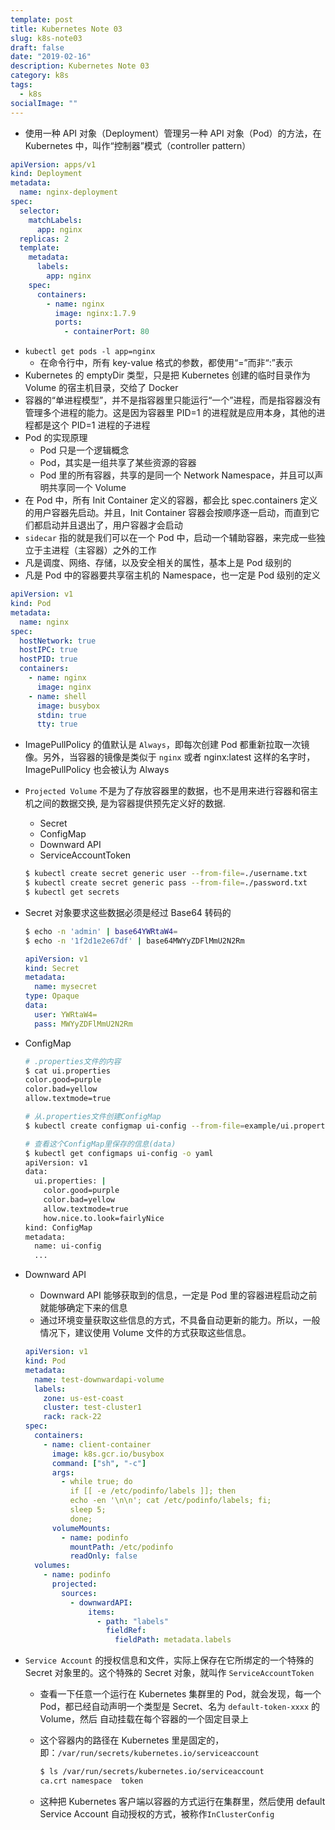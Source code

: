 ```yaml
---
template: post
title: Kubernetes Note 03
slug: k8s-note03
draft: false
date: "2019-02-16"
description: Kubernetes Note 03
category: k8s
tags:
  - k8s
socialImage: ""
---
```


- 使用一种 API 对象（Deployment）管理另一种 API 对象（Pod）的方法，在 Kubernetes 中，叫作“控制器”模式（controller pattern）

```yaml
apiVersion: apps/v1
kind: Deployment
metadata:
  name: nginx-deployment
spec:
  selector:
    matchLabels:
      app: nginx
  replicas: 2
  template:
    metadata:
      labels:
        app: nginx
    spec:
      containers:
        - name: nginx
          image: nginx:1.7.9
          ports:
            - containerPort: 80
```

- `kubectl get pods -l app=nginx`
  - 在命令行中，所有 key-value 格式的参数，都使用“=”而非“:”表示
- Kubernetes 的 emptyDir 类型，只是把 Kubernetes 创建的临时目录作为 Volume 的宿主机目录，交给了 Docker
- 容器的“单进程模型”，并不是指容器里只能运行“一个”进程，而是指容器没有管理多个进程的能力。这是因为容器里 PID=1 的进程就是应用本身，其他的进程都是这个 PID=1 进程的子进程
- Pod 的实现原理
  - Pod 只是一个逻辑概念
  - Pod，其实是一组共享了某些资源的容器
  - Pod 里的所有容器，共享的是同一个 Network Namespace，并且可以声明共享同一个 Volume
- 在 Pod 中，所有 Init Container 定义的容器，都会比 spec.containers 定义的用户容器先启动。并且，Init Container 容器会按顺序逐一启动，而直到它们都启动并且退出了，用户容器才会启动
- `sidecar` 指的就是我们可以在一个 Pod 中，启动一个辅助容器，来完成一些独立于主进程（主容器）之外的工作
- 凡是调度、网络、存储，以及安全相关的属性，基本上是 Pod 级别的
- 凡是 Pod 中的容器要共享宿主机的 Namespace，也一定是 Pod 级别的定义

```yaml
apiVersion: v1
kind: Pod
metadata:
  name: nginx
spec:
  hostNetwork: true
  hostIPC: true
  hostPID: true
  containers:
    - name: nginx
      image: nginx
    - name: shell
      image: busybox
      stdin: true
      tty: true
```

- ImagePullPolicy 的值默认是 `Always`，即每次创建 Pod 都重新拉取一次镜像。另外，当容器的镜像是类似于 `nginx` 或者 nginx:latest 这样的名字时，ImagePullPolicy 也会被认为 Always

- `Projected Volume` 不是为了存放容器里的数据，也不是用来进行容器和宿主机之间的数据交换, 是为容器提供预先定义好的数据.

  - Secret
  - ConfigMap
  - Downward API
  - ServiceAccountToken

  ```bash
  $ kubectl create secret generic user --from-file=./username.txt
  $ kubectl create secret generic pass --from-file=./password.txt
  $ kubectl get secrets
  ```

- Secret 对象要求这些数据必须是经过 Base64 转码的

  ```bash
  $ echo -n 'admin' | base64YWRtaW4=
  $ echo -n '1f2d1e2e67df' | base64MWYyZDFlMmU2N2Rm
  ```

  ```yaml
  apiVersion: v1
  kind: Secret
  metadata:
    name: mysecret
  type: Opaque
  data:
    user: YWRtaW4=
    pass: MWYyZDFlMmU2N2Rm
  ```

- ConfigMap

  ```bash
  # .properties文件的内容
  $ cat ui.properties
  color.good=purple
  color.bad=yellow
  allow.textmode=true

  # 从.properties文件创建ConfigMap
  $ kubectl create configmap ui-config --from-file=example/ui.properties

  # 查看这个ConfigMap里保存的信息(data)
  $ kubectl get configmaps ui-config -o yaml
  apiVersion: v1
  data:
    ui.properties: |
      color.good=purple
      color.bad=yellow
      allow.textmode=true
      how.nice.to.look=fairlyNice
  kind: ConfigMap
  metadata:
    name: ui-config
    ...
  ```

- Downward API

  - Downward API 能够获取到的信息，一定是 Pod 里的容器进程启动之前就能够确定下来的信息
  - 通过环境变量获取这些信息的方式，不具备自动更新的能力。所以，一般情况下，建议使用 Volume 文件的方式获取这些信息。

  ```yaml
  apiVersion: v1
  kind: Pod
  metadata:
    name: test-downwardapi-volume
    labels:
      zone: us-est-coast
      cluster: test-cluster1
      rack: rack-22
  spec:
    containers:
      - name: client-container
        image: k8s.gcr.io/busybox
        command: ["sh", "-c"]
        args:
          - while true; do
            if [[ -e /etc/podinfo/labels ]]; then
            echo -en '\n\n'; cat /etc/podinfo/labels; fi;
            sleep 5;
            done;
        volumeMounts:
          - name: podinfo
            mountPath: /etc/podinfo
            readOnly: false
    volumes:
      - name: podinfo
        projected:
          sources:
            - downwardAPI:
                items:
                  - path: "labels"
                    fieldRef:
                      fieldPath: metadata.labels
  ```

- `Service Account` 的授权信息和文件，实际上保存在它所绑定的一个特殊的 Secret 对象里的。这个特殊的 Secret 对象，就叫作 `ServiceAccountToken`

  - 查看一下任意一个运行在 Kubernetes 集群里的 Pod，就会发现，每一个 Pod，都已经自动声明一个类型是 Secret、名为 `default-token-xxxx` 的 Volume，然后 自动挂载在每个容器的一个固定目录上

  - 这个容器内的路径在 Kubernetes 里是固定的，即：`/var/run/secrets/kubernetes.io/serviceaccount`

    ```bash
    $ ls /var/run/secrets/kubernetes.io/serviceaccount
    ca.crt namespace  token
    ```

  - 这种把 Kubernetes 客户端以容器的方式运行在集群里，然后使用 default Service Account 自动授权的方式，被称作`InClusterConfig`

